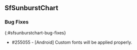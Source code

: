 ## SfSunburstChart

### Bug Fixes
{:#sfsunburstchart-bug-fixes}

 *  \#255055 - [Android] Custom fonts will be applied properly.